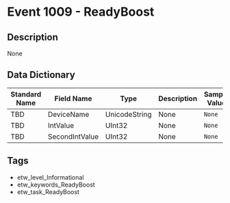 # Event 1009 - ReadyBoost

## Description
None

## Data Dictionary
|Standard Name|Field Name|Type|Description|Sample Value|
|---|---|---|---|---|
|TBD|DeviceName|UnicodeString|None|`None`|
|TBD|IntValue|UInt32|None|`None`|
|TBD|SecondIntValue|UInt32|None|`None`|

## Tags
* etw_level_Informational
* etw_keywords_ReadyBoost
* etw_task_ReadyBoost